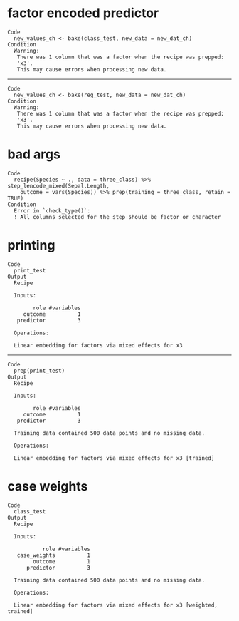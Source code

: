 # factor encoded predictor

    Code
      new_values_ch <- bake(class_test, new_data = new_dat_ch)
    Condition
      Warning:
       There was 1 column that was a factor when the recipe was prepped:
       'x3'.
       This may cause errors when processing new data.

---

    Code
      new_values_ch <- bake(reg_test, new_data = new_dat_ch)
    Condition
      Warning:
       There was 1 column that was a factor when the recipe was prepped:
       'x3'.
       This may cause errors when processing new data.

# bad args

    Code
      recipe(Species ~ ., data = three_class) %>% step_lencode_mixed(Sepal.Length,
        outcome = vars(Species)) %>% prep(training = three_class, retain = TRUE)
    Condition
      Error in `check_type()`:
      ! All columns selected for the step should be factor or character

# printing

    Code
      print_test
    Output
      Recipe
      
      Inputs:
      
            role #variables
         outcome          1
       predictor          3
      
      Operations:
      
      Linear embedding for factors via mixed effects for x3

---

    Code
      prep(print_test)
    Output
      Recipe
      
      Inputs:
      
            role #variables
         outcome          1
       predictor          3
      
      Training data contained 500 data points and no missing data.
      
      Operations:
      
      Linear embedding for factors via mixed effects for x3 [trained]

# case weights

    Code
      class_test
    Output
      Recipe
      
      Inputs:
      
               role #variables
       case_weights          1
            outcome          1
          predictor          3
      
      Training data contained 500 data points and no missing data.
      
      Operations:
      
      Linear embedding for factors via mixed effects for x3 [weighted, trained]

